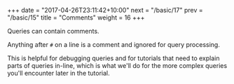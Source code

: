 +++
date = "2017-04-26T23:11:42+10:00"
next = "/basic/17"
prev = "/basic/15"
title = "Comments"
weight = 16
+++


Queries can contain comments.

Anything after `#` on a line is a comment and ignored for query
processing.

This is helpful for debugging queries and for tutorials that need to explain parts of
queries in-line, which is what we'll do for the more complex queries
you'll encounter later in the tutorial.
